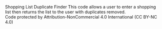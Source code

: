 Shopping List Duplicate Finder
This code allows a user to enter a shopping list then returns the list to the user with duplicates removed.  
Code protected by Attribution-NonCommercial 4.0 International (CC BY-NC 4.0)
